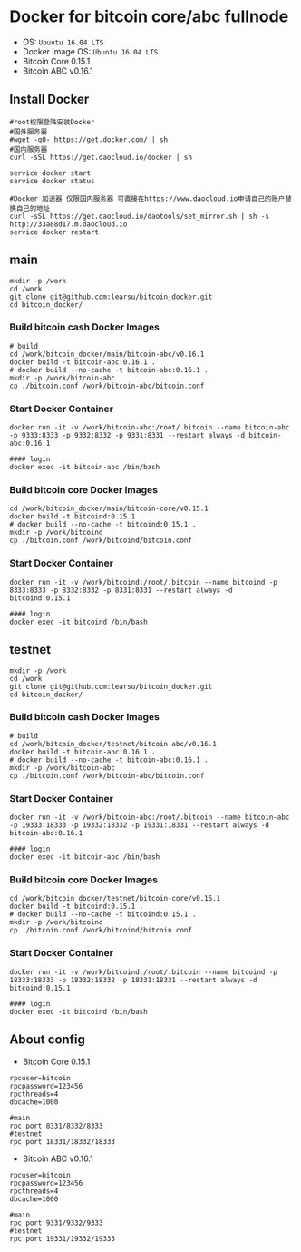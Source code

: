 Docker for bitcoin core/abc fullnode
============================

* OS: `Ubuntu 16.04 LTS`
* Docker Image OS: `Ubuntu 16.04 LTS`
* Bitcoin Core 0.15.1
* Bitcoin ABC v0.16.1

## Install Docker
```
#root权限登陆安装Docker
#国外服务器
#wget -qO- https://get.docker.com/ | sh
#国内服务器
curl -sSL https://get.daocloud.io/docker | sh

service docker start
service docker status

#Docker 加速器 仅限国内服务器 可直接在https://www.daocloud.io申请自己的账户替换自己的地址
curl -sSL https://get.daocloud.io/daotools/set_mirror.sh | sh -s http://33a88d17.m.daocloud.io
service docker restart
```

## main
```
mkdir -p /work
cd /work
git clone git@github.com:learsu/bitcoin_docker.git
cd bitcoin_docker/
```

### Build bitcoin cash Docker Images

```
# build
cd /work/bitcoin_docker/main/bitcoin-abc/v0.16.1
docker build -t bitcoin-abc:0.16.1 .
# docker build --no-cache -t bitcoin-abc:0.16.1 .
mkdir -p /work/bitcoin-abc
cp ./bitcoin.conf /work/bitcoin-abc/bitcoin.conf
```

### Start Docker Container
```
docker run -it -v /work/bitcoin-abc:/root/.bitcoin --name bitcoin-abc -p 9333:8333 -p 9332:8332 -p 9331:8331 --restart always -d bitcoin-abc:0.16.1

#### login
docker exec -it bitcoin-abc /bin/bash
```


### Build bitcoin core Docker Images
```
cd /work/bitcoin_docker/main/bitcoin-core/v0.15.1
docker build -t bitcoind:0.15.1 .
# docker build --no-cache -t bitcoind:0.15.1 .
mkdir -p /work/bitcoind
cp ./bitcoin.conf /work/bitcoind/bitcoin.conf
```

### Start Docker Container
```
docker run -it -v /work/bitcoind:/root/.bitcoin --name bitcoind -p 8333:8333 -p 8332:8332 -p 8331:8331 --restart always -d bitcoind:0.15.1

#### login
docker exec -it bitcoind /bin/bash
```

## testnet
```
mkdir -p /work
cd /work
git clone git@github.com:learsu/bitcoin_docker.git
cd bitcoin_docker/
```

### Build bitcoin cash Docker Images

```
# build
cd /work/bitcoin_docker/testnet/bitcoin-abc/v0.16.1
docker build -t bitcoin-abc:0.16.1 .
# docker build --no-cache -t bitcoin-abc:0.16.1 .
mkdir -p /work/bitcoin-abc
cp ./bitcoin.conf /work/bitcoin-abc/bitcoin.conf
```

### Start Docker Container
```
docker run -it -v /work/bitcoin-abc:/root/.bitcoin --name bitcoin-abc -p 19333:18333 -p 19332:18332 -p 19331:18331 --restart always -d bitcoin-abc:0.16.1

#### login
docker exec -it bitcoin-abc /bin/bash
```


### Build bitcoin core Docker Images
```
cd /work/bitcoin_docker/testnet/bitcoin-core/v0.15.1
docker build -t bitcoind:0.15.1 .
# docker build --no-cache -t bitcoind:0.15.1 .
mkdir -p /work/bitcoind
cp ./bitcoin.conf /work/bitcoind/bitcoin.conf
```

### Start Docker Container
```
docker run -it -v /work/bitcoind:/root/.bitcoin --name bitcoind -p 18333:18333 -p 18332:18332 -p 18331:18331 --restart always -d bitcoind:0.15.1

#### login
docker exec -it bitcoind /bin/bash
```

## About config

* Bitcoin Core 0.15.1 
```
rpcuser=bitcoin
rpcpassword=123456
rpcthreads=4
dbcache=1000

#main
rpc port 8331/8332/8333
#testnet
rpc port 18331/18332/18333
```

* Bitcoin ABC v0.16.1
```
rpcuser=bitcoin
rpcpassword=123456
rpcthreads=4
dbcache=1000

#main
rpc port 9331/9332/9333
#testnet
rpc port 19331/19332/19333
```
